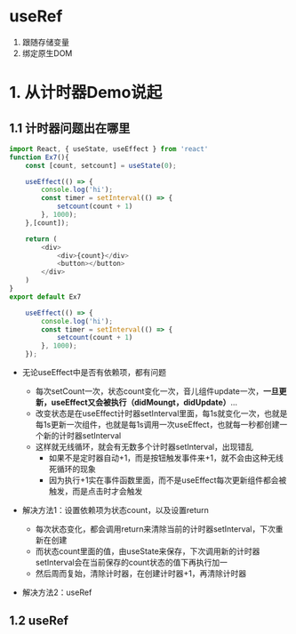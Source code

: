 
# useRef
1. 跟随存储变量
2. 绑定原生DOM

# 1. 从计时器Demo说起
## 1.1 计时器问题出在哪里
```javascript
import React, { useState, useEffect } from 'react'
function Ex7(){
    const [count, setcount] = useState(0);

    useEffect(() => {
        console.log('hi');
        const timer = setInterval(() => {
            setcount(count + 1)
        }, 1000);
    },[count]);

    return (
        <div>
            <div>{count}</div>
            <button></button>
        </div>
    )
}
export default Ex7
```
```javascript
    useEffect(() => {
        console.log('hi');
        const timer = setInterval(() => {
            setcount(count + 1)
        }, 1000);
    });
```
- 无论useEffect中是否有依赖项，都有问题
  - 每次setCount一次，状态count变化一次，音儿组件update一次，**一旦更新，useEffect又会被执行（didMoungt，didUpdate）**...
  - 改变状态是在useEffect计时器setInterval里面，每1s就变化一次，也就是每1s更新一次组件，也就是每1s调用一次useEffect，也就每一秒都创建一个新的计时器setInterval
  - 这样就无线循环，就会有无数多个计时器setInterval，出现错乱
    - 如果不是定时器自动+1，而是按钮触发事件来+1，就不会由这种无线死循环的现象
    - 因为执行+1实在事件函数里面，而不是useEffect每次更新组件都会被触发，而是点击时才会触发
    
- 解决方法1：设置依赖项为状态count，以及设置return
  - 每次状态变化，都会调用return来清除当前的计时器setInterval，下次重新在创建
  - 而状态count里面的值，由useState来保存，下次调用新的计时器setInterval会在当前保存的count状态的值下再执行加一
  - 然后周而复始，清除计时器，在创建计时器+1，再清除计时器

- 解决方法2：useRef

## 1.2 useRef














